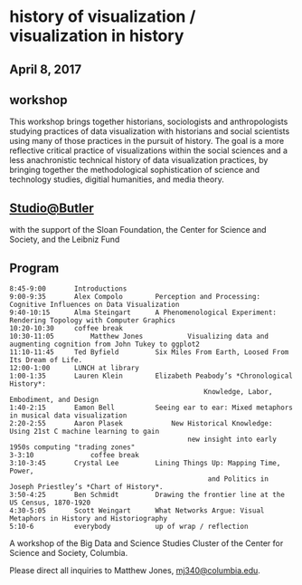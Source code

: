 # history of visualization / visualization in history
## April 8, 2017

## workshop

This workshop brings together historians, sociologists and anthropologists studying practices of data visualization with historians and social scientists using many of those practices in the pursuit of history. The goal is a more reflective critical practice of visualizations within the social sciences and a less anachronistic technical history of data visualization practices, by bringing together the methodological sophistication of science and technology studies, digitial humanities, and media theory.


## [Studio@Butler](https://studio.cul.columbia.edu/) 
with the support of the Sloan Foundation, the Center for Science and Society, and the Leibniz Fund

## Program

    8:45-9:00	    Introductions									
    9:00-9:35	    Alex Compolo	    Perception and Processing: Cognitive Influences on Data Visualization							
    9:40-10:15	    Alma Steingart	    A Phenomenological Experiment: Rendering Topology with Computer Graphics							
    10:20-10:30	    coffee break									
    10:30-11:05         Matthew Jones           Visualizing data and augmenting cognition from John Tukey to ggplot2 							
    11:10-11:45	    Ted Byfield		    Six Miles From Earth, Loosed From Its Dream of Life.							
    12:00-1:00	    LUNCH at library									
    1:00-1:35	    Lauren Klein	    Elizabeth Peabody’s *Chronological History*: 
                                                    Knowledge, Labor, Embodiment, and Design							
    1:40-2:15	    Eamon Bell		    Seeing ear to ear: Mixed metaphors in musical data visualization							
    2:20-2:55	    Aaron Plasek            New Historical Knowledge: Using 21st C machine learning to gain 
                                                new insight into early 1950s computing "trading zones" 							
    3-3:10	            coffee break									
    3:10-3:45	    Crystal Lee		    Lining Things Up: Mapping Time, Power, 
                                                     and Politics in Joseph Priestley’s *Chart of History*.						
    3:50-4:25	    Ben Schmidt		    Drawing the frontier line at the US Census, 1870-1920							
    4:30-5:05	    Scott Weingart	    What Networks Argue: Visual Metaphors in History and Historiography
    5:10-6          everybody           up of wrap / reflection

A workshop of the Big Data and Science Studies Cluster of the Center for Science and Society, Columbia.

Please direct all inquiries to Matthew Jones, mj340@columbia.edu.
